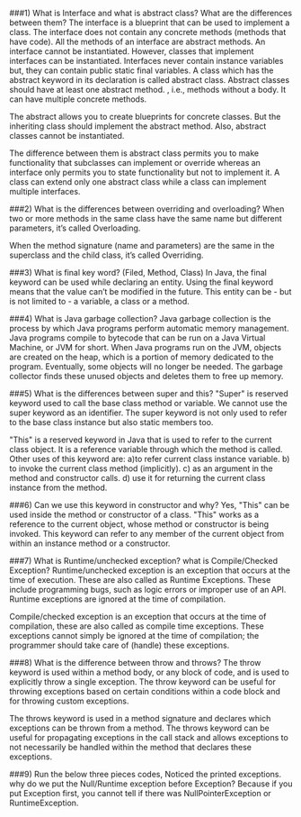 ###1) What is Interface and what is abstract class? What are the differences between them?
   The interface is a blueprint that can be used to implement a class. The interface does not contain any concrete methods (methods that have code). All the methods of an interface are abstract methods. An interface cannot be instantiated. However, classes that implement interfaces can be instantiated. Interfaces never contain instance variables but, they can contain public static final variables.
   A class which has the abstract keyword in its declaration is called abstract class. Abstract classes should have at least one abstract method. , i.e., methods without a body. It can have multiple concrete methods.

   The abstract allows you to create blueprints for concrete classes. But the inheriting class should implement the abstract method. Also, abstract classes cannot be instantiated.
   
   The difference between them is abstract class permits you to make functionality that subclasses can implement or override whereas an interface only permits you to state functionality but not to implement it. A class can extend only one abstract class while a class can implement multiple interfaces.

###2) What is the differences between overriding and overloading?
   When two or more methods in the same class have the same name but different parameters, it’s called Overloading.

   When the method signature (name and parameters) are the same in the superclass and the child class, it’s called Overriding.

###3) What is final key word? (Filed, Method, Class)
   In Java, the final keyword can be used while declaring an entity. Using the final keyword means that the value can’t be modified in the future. This entity can be - but is not limited to - a variable, a class or a method.

###4) What is Java garbage collection?
   Java garbage collection is the process by which Java programs perform automatic memory management. Java programs compile to bytecode that can be run on a Java Virtual Machine, or JVM for short. When Java programs run on the JVM, objects are created on the heap, which is a portion of memory dedicated to the program. Eventually, some objects will no longer be needed. The garbage collector finds these unused objects and deletes them to free up memory.

###5) What is the differences between super and this?
   "Super" is reserved keyword used to call the base class method or variable. We cannot use the super keyword as an identifier. The super keyword is not only used to refer to the base class instance but also static members too.

   "This" is a reserved keyword in Java that is used to refer to the current class object. It is a reference variable through which the method is called. Other uses of this keyword are: a)to refer current class instance variable. b) to invoke the current class method (implicitly). c) as an argument in the method and constructor calls. d) use it for returning the current class instance from the method.

###6) Can we use this keyword in constructor and why?
   Yes, "This" can be used inside the method or constructor of a class. "This" works as a reference to the current object, whose method or constructor is being invoked. This keyword can refer to any member of the current object from within an instance method or a constructor.

###7) What is Runtime/unchecked exception? what is Compile/Checked Exception?
   Runtime/unchecked exception is an exception that occurs at the time of execution. These are also called as Runtime Exceptions. These include programming bugs, such as logic errors or improper use of an API. Runtime exceptions are ignored at the time of compilation.

   Compile/checked exception is an exception that occurs at the time of compilation, these are also called as compile time exceptions. These exceptions cannot simply be ignored at the time of compilation; the programmer should take care of (handle) these exceptions.

###8) What is the difference between throw and throws?
   The throw keyword is used within a method body, or any block of code, and is used to explicitly throw a single exception. The throw keyword can be useful for throwing exceptions based on certain conditions within a code block and for throwing custom exceptions.

   The throws keyword is used in a method signature and declares which exceptions can be thrown from a method. The throws keyword can be useful for propagating exceptions in the call stack and allows exceptions to not necessarily be handled within the method that declares these exceptions.

###9) Run the below three pieces codes, Noticed the printed exceptions.  why do we put the Null/Runtime exception before Exception?
   Because if you put Exception first, you cannot tell if there was NullPointerException or RuntimeException.
